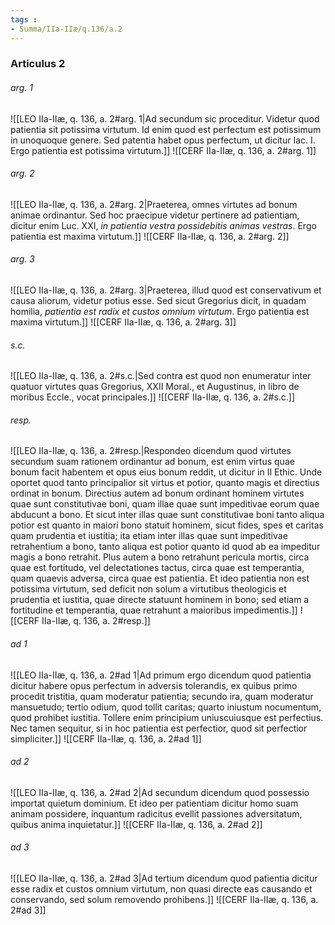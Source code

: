 ```yaml
---
tags : 
- Summa/IIa-IIæ/q.136/a.2
---
```


### Articulus 2

###### arg. 1
![[LEO IIa-IIæ, q. 136, a. 2#arg. 1|Ad secundum sic proceditur. Videtur quod patientia sit potissima virtutum. Id enim quod est perfectum est potissimum in unoquoque genere. Sed patentia habet opus perfectum, ut dicitur Iac. I. Ergo patientia est potissima virtutum.]]
![[CERF IIa-IIæ, q. 136, a. 2#arg. 1]]

###### arg. 2
![[LEO IIa-IIæ, q. 136, a. 2#arg. 2|Praeterea, omnes virtutes ad bonum animae ordinantur. Sed hoc praecipue videtur pertinere ad patientiam, dicitur enim Luc. XXI, *in patientia vestra possidebitis animas vestras*. Ergo patientia est maxima virtutum.]]
![[CERF IIa-IIæ, q. 136, a. 2#arg. 2]]

###### arg. 3
![[LEO IIa-IIæ, q. 136, a. 2#arg. 3|Praeterea, illud quod est conservativum et causa aliorum, videtur potius esse. Sed sicut Gregorius dicit, in quadam homilia, *patientia est radix et custos omnium virtutum*. Ergo patientia est maxima virtutum.]]
![[CERF IIa-IIæ, q. 136, a. 2#arg. 3]]

###### s.c.
![[LEO IIa-IIæ, q. 136, a. 2#s.c.|Sed contra est quod non enumeratur inter quatuor virtutes quas Gregorius, XXII Moral., et Augustinus, in libro de moribus Eccle., vocat principales.]]
![[CERF IIa-IIæ, q. 136, a. 2#s.c.]]

###### resp.
![[LEO IIa-IIæ, q. 136, a. 2#resp.|Respondeo dicendum quod virtutes secundum suam rationem ordinantur ad bonum, est enim virtus quae bonum facit habentem et opus eius bonum reddit, ut dicitur in II Ethic. Unde oportet quod tanto principalior sit virtus et potior, quanto magis et directius ordinat in bonum. Directius autem ad bonum ordinant hominem virtutes quae sunt constitutivae boni, quam illae quae sunt impeditivae eorum quae abducunt a bono. Et sicut inter illas quae sunt constitutivae boni tanto aliqua potior est quanto in maiori bono statuit hominem, sicut fides, spes et caritas quam prudentia et iustitia; ita etiam inter illas quae sunt impeditivae retrahentium a bono, tanto aliqua est potior quanto id quod ab ea impeditur magis a bono retrahit. Plus autem a bono retrahunt pericula mortis, circa quae est fortitudo, vel delectationes tactus, circa quae est temperantia, quam quaevis adversa, circa quae est patientia. Et ideo patientia non est potissima virtutum, sed deficit non solum a virtutibus theologicis et prudentia et iustitia, quae directe statuunt hominem in bono; sed etiam a fortitudine et temperantia, quae retrahunt a maioribus impedimentis.]]
![[CERF IIa-IIæ, q. 136, a. 2#resp.]]

###### ad 1
![[LEO IIa-IIæ, q. 136, a. 2#ad 1|Ad primum ergo dicendum quod patientia dicitur habere opus perfectum in adversis tolerandis, ex quibus primo procedit tristitia, quam moderatur patientia; secundo ira, quam moderatur mansuetudo; tertio odium, quod tollit caritas; quarto iniustum nocumentum, quod prohibet iustitia. Tollere enim principium uniuscuiusque est perfectius. Nec tamen sequitur, si in hoc patientia est perfectior, quod sit perfectior simpliciter.]]
![[CERF IIa-IIæ, q. 136, a. 2#ad 1]]

###### ad 2
![[LEO IIa-IIæ, q. 136, a. 2#ad 2|Ad secundum dicendum quod possessio importat quietum dominium. Et ideo per patientiam dicitur homo suam animam possidere, inquantum radicitus evellit passiones adversitatum, quibus anima inquietatur.]]
![[CERF IIa-IIæ, q. 136, a. 2#ad 2]]

###### ad 3
![[LEO IIa-IIæ, q. 136, a. 2#ad 3|Ad tertium dicendum quod patientia dicitur esse radix et custos omnium virtutum, non quasi directe eas causando et conservando, sed solum removendo prohibens.]]
![[CERF IIa-IIæ, q. 136, a. 2#ad 3]]

